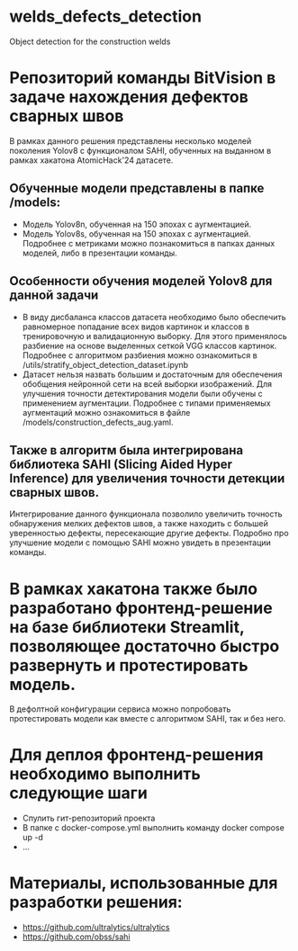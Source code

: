# welds_defects_detection
Object detection for the construction welds 
# Репозиторий команды BitVision в задаче нахождения дефектов сварных швов
В рамках данного решения представлены несколько моделей поколения Yolov8 с функционалом SAHI, обученных на выданном в рамках хакатона AtomicHack'24 датасете.

## Обученные модели представлены в папке /models:
 - Модель Yolov8n, обученная на 150 эпохах с аугментацией.
 - Модель Yolov8s, обученная на 150 эпохах с аугментацией.
Подробнее с метриками можно познакомиться в папках данных моделей, либо в презентации команды.

## Особенности обучения моделей Yolov8 для данной задачи
 - В виду дисбаланса классов датасета необходимо было обеспечить равномерное попадание всех видов картинок и классов в тренировочную и валидационную выборку.
Для этого применялось разбиение на основе выделенных сеткой VGG классов картинок. Подробнее с алгоритмом разбиения можно ознакомиться в /utils/stratify_object_detection_dataset.ipynb
 - Датасет нельзя назвать большим и достаточным для обеспечения обобщения нейронной сети на всей выборки изображений. Для улучшения точности детектирования модели были обучены с применением аугментации.
Подробнее с типами применяемых аугментаций можно ознакомиться в файле /models/construction_defects_aug.yaml.

## Также в алгоритм была интегрирована библиотека SAHI (Slicing Aided Hyper Inference) для увеличения точности детекции сварных швов.
Интегрирование данного функционала позволило увеличить точность обнаружения мелких дефектов швов, а также находить с большей уверенностью дефекты, пересекающие другие дефекты.
Подробно про улучшение модели с помощью SAHI можно увидеть в презентации команды.

# В рамках хакатона также было разработано фронтенд-решение на базе библиотеки Streamlit, позволяющее достаточно быстро развернуть и протестировать модель.
В дефолтной конфигурации сервиса можно попробовать протестировать модели как вместе с алгоритмом SAHI, так и без него.

# Для деплоя фронтенд-решения необходимо выполнить следующие шаги
 - Спулить гит-репозиторий проекта
 - В папке с docker-compose.yml выполнить команду docker compose up -d
 - ...

# Материалы, использованные для разработки решения:
 - https://github.com/ultralytics/ultralytics
 - https://github.com/obss/sahi
